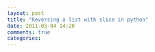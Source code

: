 ```yaml
---
layout: post
title: "Reversing a list with slice in python"
date: 2011-05-04 14:20
comments: true
categories: 
---
```

